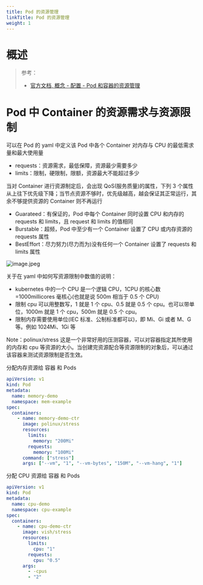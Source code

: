 ```yaml
---
title: Pod 的资源管理
linkTitle: Pod 的资源管理
weight: 1
---
```


# 概述

> 参考：
>
> - [官方文档, 概念 - 配置 - Pod 和容器的资源管理](https://kubernetes.io/docs/concepts/configuration/manage-resources-containers/)

# Pod 中 Container 的资源需求与资源限制

可以在 Pod 的 yaml 中定义该 Pod 中各个 Container 对内存与 CPU 的最低需求量和最大使用量

- requests：资源需求，最低保障，资源最少需要多少
- limits：限制，硬限制，限额，资源最大不能超过多少

当对 Container 进行资源制定后，会出现 QoS(服务质量)的属性，下列 3 个属性从上往下优先级下降；当节点资源不够时，优先级越高，越会保证其正常运行，其余不够提供资源的 Container 则不再运行

- Guarateed：有保证的，Pod 中每个 Container 同时设置 CPU 和内存的 requests 和 limits，且 request 和 limits 的值相同
- Burstable：超频，Pod 中至少有一个 Container 设置了 CPU 或内存资源的 requests 属性
- BestEffort：尽力努力(尽力而为)没有任何一个 Container 设置了 requests 和 limits 属性

![image.jpeg](https://notes-learning.oss-cn-beijing.aliyuncs.com/xu9mbw/1617283210163-cdf33748-8346-40d3-96b1-c3da2cf90df5.jpeg)

关于在 yaml 中如何写资源限制中数值的说明：

- kubernetes 中的一个 CPU 是一个逻辑 CPU，1CPU 的核心数=1000millicores 毫核心(也就是说 500m 相当于 0.5 个 CPU)
- 限制 cpu 可以用整数写，1 就是 1 个 cpu、0.5 就是 0.5 个 cpu。也可以带单位，1000m 就是 1 个 cpu，500m 就是 0.5 个 cpu。
- 限制内存需要使用单位(IEC 标准、公制标准都可以)，即 Mi、Gi 或者 M、G 等。例如 1024Mi、1Gi 等

Note：polinux/stress 这是一个非常好用的压测容器，可以对容器指定其所使用的内存和 cpu 等资源的大小。当创建完资源配合等资源限制的对象后，可以通过该容器来测试资源限制是否生效。

分配内存资源给 容器 和 Pods

```yaml
apiVersion: v1
kind: Pod
metadata:
  name: memory-demo
  namespace: mem-example
spec:
  containers:
    - name: memory-demo-ctr
      image: polinux/stress
      resources:
        limits:
          memory: "200Mi"
        requests:
          memory: "100Mi"
      command: ["stress"]
      args: ["--vm", "1", "--vm-bytes", "150M", "--vm-hang", "1"]
```

分配 CPU 资源给 容器 和 Pods

```yaml
apiVersion: v1
kind: Pod
metadata:
  name: cpu-demo
  namespace: cpu-example
spec:
  containers:
    - name: cpu-demo-ctr
      image: vish/stress
      resources:
        limits:
          cpu: "1"
        requests:
          cpu: "0.5"
      args:
        - -cpus
        - "2"
```

